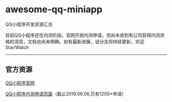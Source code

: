 # awesome-qq-miniapp
QQ小程序开发资源汇总

目前QQ小程序还在内测阶段，官网开放内测申请，但尚未收到有公司获得内测资格的消息，文档也尚未明确。如有最新进展，该分支将持续更新，欢迎Star/Watch

-------

## 官方资源

[QQ小程序官网](https://q.qq.com/#/)

[QQ小程序内测申请页面](https://docs.qq.com/form/fill/DQVB1UFFmWmNzZEdz#/fill)（截止2019.06.06,已有1200+申请）
